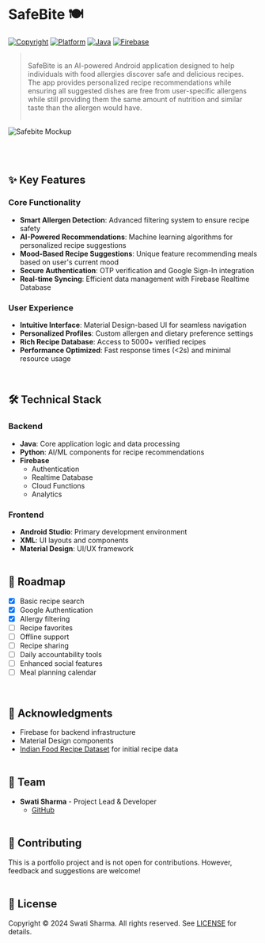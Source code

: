 # SafeBite 🍽️
[![Copyright](https://img.shields.io/badge/License-All_Rights_Reserved-red.svg)](LICENSE.md)
[![Platform](https://img.shields.io/badge/Platform-Android-blue.svg)](https://github.com/swatified/safebite)
[![Java](https://img.shields.io/badge/Java-17-ED8B00.svg)](https://www.oracle.com/java/)
[![Firebase](https://img.shields.io/badge/Firebase-Realtime-FFA611.svg)](https://firebase.google.com)

> <br/>SafeBite is an AI-powered Android application designed to help individuals with food allergies discover safe and delicious recipes. The app provides personalized recipe recommendations while ensuring all suggested dishes are free from user-specific allergens while still providing them the same amount of nutrition and similar taste than the allergen would have.
> <br/><br/>

![Safebite Mockup](https://github.com/user-attachments/assets/7862451b-79e1-46a4-83eb-11d203eb4e87)

<br/><br/>

## ✨ Key Features

### Core Functionality
- **Smart Allergen Detection**: Advanced filtering system to ensure recipe safety
- **AI-Powered Recommendations**: Machine learning algorithms for personalized recipe suggestions
- **Mood-Based Recipe Suggestions**: Unique feature recommending meals based on user's current mood
- **Secure Authentication**: OTP verification and Google Sign-In integration
- **Real-time Syncing**: Efficient data management with Firebase Realtime Database

### User Experience
- **Intuitive Interface**: Material Design-based UI for seamless navigation
- **Personalized Profiles**: Custom allergen and dietary preference settings
- **Rich Recipe Database**: Access to 5000+ verified recipes
- **Performance Optimized**: Fast response times (<2s) and minimal resource usage
<br/>

## 🛠️ Technical Stack

### Backend
- **Java**: Core application logic and data processing
- **Python**: AI/ML components for recipe recommendations
- **Firebase**
  - Authentication
  - Realtime Database
  - Cloud Functions
  - Analytics

### Frontend
- **Android Studio**: Primary development environment 
- **XML**: UI layouts and components
- **Material Design**: UI/UX framework
<br/><br/>

## 🚀 Roadmap

- [x] Basic recipe search
- [x] Google Authentication
- [x] Allergy filtering
- [ ] Recipe favorites
- [ ] Offline support
- [ ] Recipe sharing
- [ ] Daily accountability tools
- [ ] Enhanced social features
- [ ] Meal planning calendar
<br/>

## 🙏 Acknowledgments

- Firebase for backend infrastructure
- Material Design components
- [Indian Food Recipe Dataset](https://www.kaggle.com/datasets/sooryaprakash12/cleaned-indian-recipes-dataset) for initial recipe data
<br/><br/>

## 👥 Team

- **Swati Sharma** - Project Lead & Developer
  - [GitHub](https://github.com/swatified)
<br/><br/>

  
## 🤝 Contributing

This is a portfolio project and is not open for contributions. However, feedback and suggestions are welcome!
<br/><br/>

## 📝 License

Copyright © 2024 Swati Sharma. All rights reserved.
See [LICENSE](LICENSE.md) for details.


